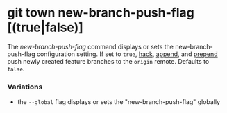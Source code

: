 # git town new-branch-push-flag [(true|false)]

The _new-branch-push-flag_ command displays or sets the new-branch-push-flag
configuration setting. If set to `true`, [hack](hack.md), [append](append.md),
and [prepend](prepend.md) push newly created feature branches to the `origin`
remote. Defaults to `false`.

### Variations

- the `--global` flag displays or sets the "new-branch-push-flag" globally
